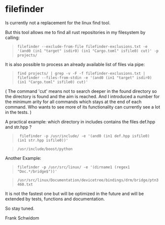 filefinder
==========

Is currently not a replacement for the linux find tool.

But this tool allows me to find all rust repositories in my filesystem by calling:

> ``` filefinder --exclude-from-file filefinder-exclusions.txt -e '(and0 (in1 "target" isdir0) (in1 "Cargo.toml" isfile0) cut)' -p projects/ ```
 
It is also possible to process an already available list of files via pipe:

> ```find projects/ | grep -v -F -f filefinder-exclusions.txt | filefinder --files-from-stdin -e '(and0 (in1 "target" isdir0) (in1 "Cargo.toml" isfile0) cut)'```


( The command 'cut' means not to search deeper in the found directory so the directory is found and the aim is reached. And I introduced a number for the minimum arity for all commands which stays at the end of each command. Who wants to see more of its functionality can currently see a lot in the tests. )

A practical example: which directory in includes contains the files def.hpp and str.hpp ?

> ``` filefinder -p /usr/include/ -e '(and0 (in1 def.hpp isfile0) (in1 str.hpp isfile0))'```

> ```/usr/include/boost/python```

Another Example:

> ```filefinder -p /usr/src/linux/ -e '(dirname1 (regex1 "Doc.*/bridge$"))'```

> ```/usr/src/linux/Documentation/devicetree/bindings/drm/bridge/ptn3460.txt```

It is not the fastest one but will be optimized in the future and will be extended by 
tests, functions and documentation.

So stay tuned.

Frank Schwidom
